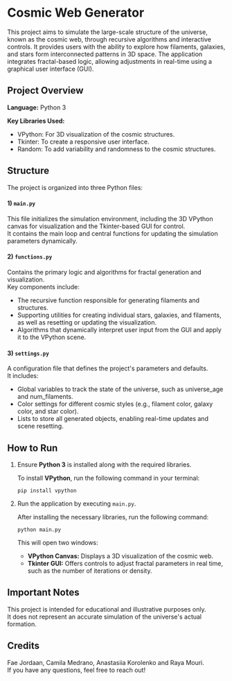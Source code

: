 # Cosmic Web Generator

This project aims to simulate the large-scale structure of the universe, known as the cosmic web, through recursive algorithms and interactive controls.
It provides users with the ability to explore how filaments, galaxies, and stars form interconnected patterns in 3D space.
The application integrates fractal-based logic, allowing adjustments in real-time using a graphical user interface (GUI).


## Project Overview

**Language:** Python 3  

**Key Libraries Used:**  
- VPython: For 3D visualization of the cosmic structures.  
- Tkinter: To create a responsive user interface.  
- Random: To add variability and randomness to the cosmic structures.


## Structure

The project is organized into three Python files:

#### 1) `main.py`  
This file initializes the simulation environment, including the 3D VPython canvas for visualization and the Tkinter-based GUI for control.  
It contains the main loop and central functions for updating the simulation parameters dynamically.

#### 2) `functions.py`  
Contains the primary logic and algorithms for fractal generation and visualization.  
Key components include:
- The recursive function responsible for generating filaments and structures.
- Supporting utilities for creating individual stars, galaxies, and filaments, as well as resetting or updating the visualization.
- Algorithms that dynamically interpret user input from the GUI and apply it to the VPython scene.

#### 3) `settings.py`  
A configuration file that defines the project's parameters and defaults.  
It includes:
- Global variables to track the state of the universe, such as universe_age and num_filaments.
- Color settings for different cosmic styles (e.g., filament color, galaxy color, and star color).
- Lists to store all generated objects, enabling real-time updates and scene resetting.


## How to Run  

1. Ensure **Python 3** is installed along with the required libraries.
   
   To install **VPython**, run the following command in your terminal:
   ```
   pip install vpython
    ```

2. Run the application by executing `main.py`.
   
   After installing the necessary libraries, run the following command:
   ```
   python main.py
   ```
   This will open two windows:
   - **VPython Canvas:** Displays a 3D visualization of the cosmic web.
   - **Tkinter GUI:** Offers controls to adjust fractal parameters in real time, such as the number of iterations or density.


## Important Notes

This project is intended for educational and illustrative purposes only.  
It does not represent an accurate simulation of the universe's actual formation.


## Credits

Fae Jordaan, Camila Medrano, Anastasiia Korolenko and Raya Mouri.  
If you have any questions, feel free to reach out!
